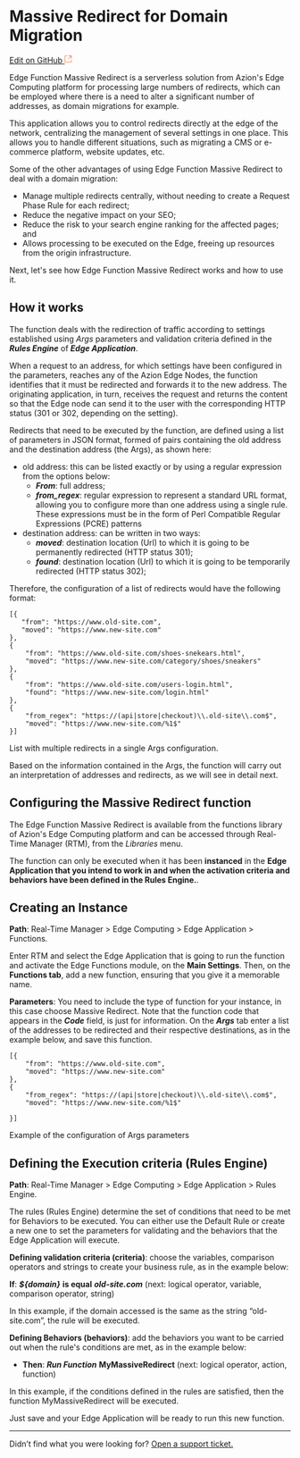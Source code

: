 # Massive Redirect for Domain Migration

[Edit on GitHub <svg width="14" height="14" xmlns="http://www.w3.org/2000/svg"><g fill="none" stroke="#F3652B"><path d="M4.81.71H.672v11.43H12.1V8.001" stroke-width=".8"/><path d="M6.87.786h5.155V5.94M6.31 6.5L12.026.786"/></g></svg>](https://github.com/aziontech/docs_en/edit/master/use-cases/massive-redirect/index.md)

Edge Function Massive Redirect is a serverless solution from Azion's Edge Computing platform for processing large numbers of redirects, which can be employed where there is a need to alter a significant number of addresses, as domain migrations for example.

This application allows you to control redirects directly at the edge of the network, centralizing the management of several settings in one place. This allows you to handle different situations, such as migrating a CMS or e-commerce platform, website updates, etc.

Some of the other advantages of using Edge Function Massive Redirect to deal with a domain migration:

* Manage multiple redirects centrally, without needing to create a Request Phase Rule for each redirect;
* Reduce the negative impact on your SEO;
* Reduce the risk to your search engine ranking for the affected pages; and
* Allows processing to be executed on the Edge, freeing up resources from the origin infrastructure.

Next, let's see how Edge Function Massive Redirect works and how to use it.	

## How it works

The function deals with the redirection of traffic according to settings established using _Args_ parameters and validation criteria defined in the **_Rules Engine_** of **_Edge Application_**.

When a request to an address, for which settings have been configured in the parameters, reaches any of the Azion Edge Nodes, the function identifies that it must be redirected and forwards it to the new address. The originating application, in turn, receives the request and returns the content so that the Edge node can send it to the user with the corresponding HTTP status (301 or 302, depending on the setting).

Redirects that need to be executed by the function, are defined using a list of parameters in JSON format, formed of pairs containing the old address and the destination address (the Args), as shown here:

* old address: this can be listed exactly or by using a regular expression from the options below:
    * _**From**_: full address;
    * _**from_regex**_: regular expression to represent a standard URL format, allowing you to configure more than one address using a single rule. These expressions must be in the form of Perl Compatible Regular Expressions (PCRE) patterns
* destination address: can be written in two ways:
    * _**moved**_: destination location (Url) to which it is going to be permanently redirected (HTTP status 301);
    * _**found**_: destination location (Url) to which it is going to be temporarily redirected (HTTP status 302);

Therefore, the configuration of a list of redirects would have the following format:

~~~
[{
   "from": "https://www.old-site.com",
   "moved": "https://www.new-site.com"
},
{
    "from": "https://www.old-site.com/shoes-snekears.html",
    "moved": "https://www.new-site.com/category/shoes/sneakers"
},
{
    "from": "https://www.old-site.com/users-login.html",
    "found": "https://www.new-site.com/login.html"
},
{
    "from_regex": "https://(api|store|checkout)\\.old-site\\.com$",
    "moved": "https://www.new-site.com/%1$"
}]
~~~
List with multiple redirects in a single Args configuration.

Based on the information contained in the Args, the function will carry out an interpretation of addresses and redirects, as we will see in detail next.

## Configuring the Massive Redirect function

The Edge Function Massive Redirect is available from the functions library of Azion's Edge Computing platform and can be accessed through Real-Time Manager (RTM), from the _Libraries_ menu.

The function can only be executed when it has been **instanced** in the **Edge Application that you intend to work in and when  the activation criteria and behaviors have been defined in the  Rules Engine.**.

## Creating an Instance

**Path**: Real-Time Manager > Edge Computing > Edge Application > Functions.

Enter RTM and select the Edge Application that is going to run the function and activate the Edge Functions module, on the **Main Settings**. Then, on the **Functions tab**, add a new function, ensuring that you give it a memorable name.

**Parameters**: You need to include the type of function for your instance, in this case choose Massive Redirect. Note that the function code that appears in the **_Code_** field, is just for information. On the **_Args_** tab enter a list of the addresses to be redirected and their respective destinations, as in the example below, and save this function.

~~~
[{
    "from": "https://www.old-site.com",
    "moved": "https://www.new-site.com"
},
{
    "from_regex": "https://(api|store|checkout)\\.old-site\\.com$",
    "moved": "https://www.new-site.com/%1$"

}]
~~~
Example of the configuration of Args parameters

## Defining the Execution criteria (Rules Engine)

**Path**: Real-Time Manager > Edge Computing > Edge Application > Rules Engine.

The rules (Rules Engine) determine the set of conditions that need to be met for Behaviors to be executed. You can either use the Default Rule or create a new one to set the parameters for validating and the behaviors that the Edge Application will execute.

**Defining validation criteria (criteria)**: choose the variables, comparison operators and strings to create your business rule, as in the example below:

**If**: ***${domain}*** **is equal** ***old-site.com***
(next: logical operator, variable, comparison operator, string)

In this example, if the domain accessed is the same as the string “old-site.com”, the rule will be executed.

**Defining Behaviors (behaviors)**: add the behaviors you want to be carried out when the rule's conditions are met, as in the example below:

* **Then**: ***Run Function*** **MyMassiveRedirect**
(next: logical operator, action, function)

In this example, if the conditions defined in the rules are satisfied, then the function MyMassiveRedirect will be executed.

Just save and your Edge Application will be ready to run this new function.

---

Didn’t find what you were looking for? [Open a support ticket.](https://tickets.azion.com/)
